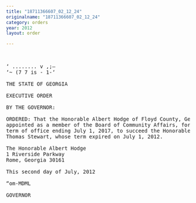 ```yaml
---
title: "18711366607_02_12_24"
originalname: "18711366607_02_12_24"
category: orders
year: 2012
layout: order

---
```

<pre>
 

‘ ........ v ,;—
‘~ (7 7 is - 1-‘

THE STATE OF GEORGIA

EXECUTIVE ORDER

BY THE GOVERNOR:

ORDERED: That the Honorable Albert Hodge of Floyd County, Georgia, is
appointed as a member of the Board of Community Affairs, for a
term of office ending July 1, 2017, to succeed the Honorable
Thomas Stewart, whose term expired on July 1, 2012.

The Honorable Albert Hodge
1 Riverside Parkway
Rome, Georgia 30161

This second day of July, 2012

“om-MDML

GOVERNOR

</pre>

